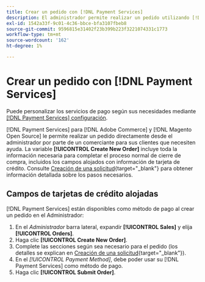 ```yaml
---
title: Crear un pedido con [!DNL Payment Services]
description: El administrador permite realizar un pedido utilizando [!DNL Payment Services] directamente desde el administrador de un comerciante para sus clientes que necesiten ayuda.
exl-id: 1542a33f-9c01-4c36-bbce-bfa3107fbeb8
source-git-commit: 9596815e31402f23b399b223f3221074331c1773
workflow-type: tm+mt
source-wordcount: '162'
ht-degree: 1%

---
```


# Crear un pedido con [!DNL Payment Services]

Puede personalizar los servicios de pago según sus necesidades mediante [[!DNL Payment Services] configuración](settings.md).

[!DNL Payment Services] para [!DNL Adobe Commerce] y [!DNL Magento Open Source] le permite realizar un pedido directamente desde el administrador por parte de un comerciante para sus clientes que necesiten ayuda. La variable **[!UICONTROL Create New Order]** incluye toda la información necesaria para completar el proceso normal de cierre de compra, incluidos los campos alojados con información de tarjeta de crédito. Consulte [Creación de una solicitud](https://docs.magento.com/user-guide/customers/customer-account-create-order.html){target=&quot;_blank&quot;} para obtener información detallada sobre los pasos necesarios.

## Campos de tarjetas de crédito alojadas

[!DNL Payment Services] están disponibles como método de pago al crear un pedido en el Administrador:

1. En el _Administrador_ barra lateral, expandir **[!UICONTROL Sales]** y elija **[!UICONTROL Orders]**.
1. Haga clic **[!UICONTROL Create New Order]**.
1. Complete las secciones según sea necesario para el pedido (los detalles se explican en [Creación de una solicitud](https://docs.magento.com/user-guide/customers/customer-account-create-order.html){target=&quot;_blank&quot;}).
1. En el _[!UICONTROL Payment Method]_, debe poder usar su [!DNL Payment Services] como método de pago.
1. Haga clic **[!UICONTROL Submit Order]**.
